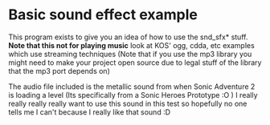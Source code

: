 # Basic sound effect example

This program exists to give you an idea of how to use the snd_sfx\* stuff. **Note that this not for playing music** look at KOS' ogg, cdda, etc examples which use streaming techniques (Note that if you use the mp3 library you might need to make your project open source due to legal stuff of the library that the mp3 port depends on)

The audio file included is the metallic sound from when Sonic Adventure 2 is loading a level (Its specifically from a Sonic Heroes Prototype :O ) I really really really really want to use this sound in this test so hopefully no one tells me I can't because I really like that sound :D

